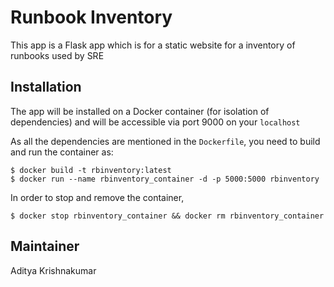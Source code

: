 # Runbook Inventory

This app is a Flask app which is for a static website for a inventory of runbooks used by SRE

## Installation

The app will be installed on a Docker container (for isolation of dependencies) and will be accessible via port 9000 on your `localhost`

As all the dependencies are mentioned in the `Dockerfile`, you need to build and run the container as:

```
$ docker build -t rbinventory:latest
$ docker run --name rbinventory_container -d -p 5000:5000 rbinventory
```

In order to stop and remove the container,

```
$ docker stop rbinventory_container && docker rm rbinventory_container
```

## Maintainer

Aditya Krishnakumar